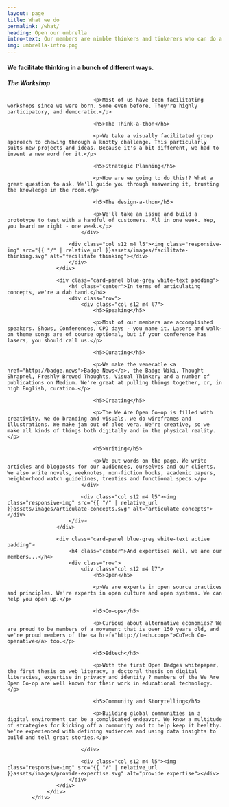 ```yaml
---
layout: page
title: What we do
permalink: /what/
heading: Open our umbrella
intro-text: Our members are nimble thinkers and tinkerers who can do a whole bunch of stuff. Just ask us. However, just so that <em>we</em> can understand what we do, we've organised our "what" into three main areas.
img: umbrella-intro.png
---
```


<div class="section">
            <div class="row">
                <div class="card-panel blue-grey white-text padding">
                        <h4 class="center">We facilitate thinking in a bunch of different ways.</h4>
						<div class="row">
                        	<div class="col s12 m4 l7">
	                            <h5>The Workshop</h5>
	
	                            <p>Most of us have been facilitating workshops since we were born. Some even before. They're highly participatory, and democratic.</p>
	
	                            <h5>The Think-a-thon</h5>
	
	                            <p>We take a visually facilitated group approach to chewing through a knotty challenge. This particularly suits new projects and ideas. Because it's a bit different, we had to invent a new word for it.</p>
	
	                            <h5>Strategic Planning</h5>
	
	                            <p>How are we going to do this!? What a great question to ask. We'll guide you through answering it, trusting the knowledge in the room.</p>
	
	                            <h5>The design-a-thon</h5>
	
	                            <p>We'll take an issue and build a prototype to test with a handful of customers. All in one week. Yep, you heard me right - one week.</p>
                        	</div>

                        <div class="col s12 m4 l5"><img class="responsive-img" src="{{ "/" | relative_url }}assets/images/facilitate-thinking.svg" alt="facilitate thinking"></div>
						</div>
                    </div>

                    <div class="card-panel blue-grey white-text padding">
                        <h4 class="center">In terms of articulating concepts, we're a dab hand.</h4>
						<div class="row">
	                        <div class="col s12 m4 l7">
	                            <h5>Speaking</h5>
	
	                            <p>Most of our members are accomplished speakers. Shows, Conferences, CPD days - you name it. Lasers and walk-on theme songs are of course optional, but if your conference has lasers, you should call us.</p>
	
	                            <h5>Curating</h5>
	
	                            <p>We make the venerable <a href="http://badge.news">Badge News</a>, the Badge Wiki, Thought Shrapnel, Freshly Brewed Thoughts, Visual Thinkery and a number of publications on Medium. We're great at pulling things together, or, in high English, curation.</p>
	
	                            <h5>Creating</h5>
	
	                            <p>The We Are Open Co-op is filled with creativity. We do branding and visuals, we do wireframes and illustrations. We make jam out of aloe vera. We're creative, so we make all kinds of things both digitally and in the physical reality.</p>
	
	                            <h5>Writing</h5>
	
	                            <p>We put words on the page. We write articles and blogposts for our audiences, ourselves and our clients. We also write novels, weeknotes, non-fiction books, academic papers, neighborhood watch guidelines, treaties and functional specs.</p>
	                        </div>
	
	                        <div class="col s12 m4 l5"><img class="responsive-img" src="{{ "/" | relative_url }}assets/images/articulate-concepts.svg" alt="articulate concepts"></div>
						</div>
                    </div>

                    <div class="card-panel blue-grey white-text active padding">
                        <h4 class="center">And expertise? Well, we are our members...</h4>
						<div class="row">
	                        <div class="col s12 m4 l7">
	                            <h5>Open</h5>
	
	                            <p>We are experts in open source practices and principles. We're experts in open culture and open systems. We can help you open up.</p>
	
	                            <h5>Co-ops</h5>
	
	                            <p>Curious about alternative economies? We are proud to be members of a movement that is over 150 years old, and we're proud members of the <a href="http://tech.coops">CoTech Co-operative</a> too.</p>
	
	                            <h5>Edtech</h5>
	
	                            <p>With the first Open Badges whitepaper, the first thesis on web literacy, a doctoral thesis on digital literacies, expertise in privacy and identity ? members of the We Are Open Co-op are well known for their work in educational technology.</p>
	
	                            <h5>Community and Storytelling</h5>
	
	                            <p>Building global communities in a digital environment can be a complicated endeavor. We know a multitude of strategies for kicking off a community and to help keep it healthy. We're experienced with defining audiences and using data insights to build and tell great stories.</p>
	
	                        </div>
	
	                        <div class="col s12 m4 l5"><img class="responsive-img" src="{{ "/" | relative_url }}assets/images/provide-expertise.svg" alt="provide expertise"></div>
						</div>
                    </div>
                 </div>
            </div>
<div class="divider"></div>
